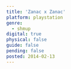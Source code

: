 ```yaml
---
title: 'Zanac x Zanac'
platform: playstation
genre:
  - shmup
digital: true
physical: false
guide: false
pending: false
posted: 2014-02-13
---
```

